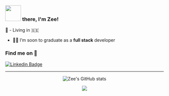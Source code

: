 ### <img src="https://media.giphy.com/media/LP0fmgr4euu5cT2yWr/giphy.gif" width="50px"> there, I'm Zee!
<!-- ### Hi there it's Zee here 👋 -->

:round_pushpin: - Living in :sweden:
- :man_student: I’m soon to graduate as a **full stack** developer


<!--
**Mo-Xiyad/Mo-Xiyad** is a ✨ _special_ ✨ repository because its `README.md` (this file) appears on your GitHub profile.

Here are some ideas to get you started:

- 🔭 I’m currently working on ...
- 🌱 I’m currently learning ...
- 👯 I’m looking to collaborate on ...
- 🤔 I’m looking for help with ...
- 💬 Ask me about ...
- 📫 How to reach me: ...
- 😄 Pronouns: ...
- ⚡ Fun fact: ...
-->

### Find me on :crystal_ball:

[![Linkedin Badge](https://img.shields.io/badge/-LinkedIn-blue?style=flat-square&logo=Linkedin&logoColor=white&link=https://www.linkedin.com/in/harshkumarkhatri/)](https://www.linkedin.com/in/zee-xiyad/) 

<hr/>
<p align="center">
  <img src="https://github-readme-stats.vercel.app/api?username=mo-xiyad&show_icons=true&theme=tokyonight" alt="Zee's GitHub stats"/>
</p>
<p align="center">
<img src="https://github-readme-stats.vercel.app/api/top-langs/?username=mo-xiyad&langs_count=5&theme=tokyonight"/>
 </p>
